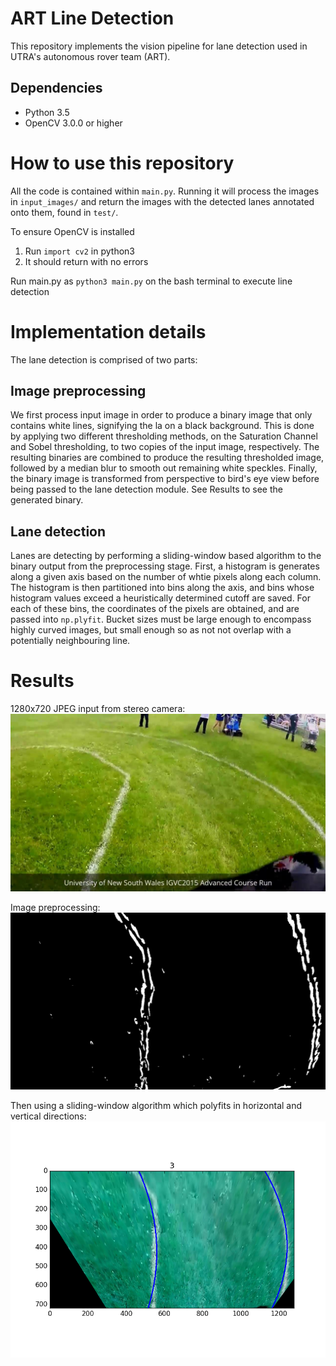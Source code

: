 # ART Line Detection

This repository implements the vision pipeline for lane detection used in UTRA's autonomous rover team (ART).

## Dependencies
* Python 3.5
* OpenCV 3.0.0 or higher

# How to use this repository
All the code is contained within `main.py`. Running it will process the images in `input_images/` and return the images with the detected lanes annotated onto them, found in `test/`.

To ensure OpenCV is installed
1. Run `import cv2` in python3
2. It should return with no errors

Run main.py as `python3 main.py` on the bash terminal to execute line detection

# Implementation details
The lane detection is comprised of two parts:

## Image preprocessing
We first process input image in order to produce a binary image that only contains white lines, signifying the la on a black background. This is done by applying two different thresholding methods, on the Saturation Channel and Sobel thresholding, to two copies of the input image, respectively. The resulting binaries are combined to produce the resulting thresholded image, followed by a median blur to smooth out remaining white speckles. Finally, the binary image is transformed from perspective to bird's eye view before being passed to the lane detection module. See Results to see the generated binary.

## Lane detection
Lanes are detecting by performing a sliding-window based algorithm to the binary output from the preprocessing stage. First, a histogram is generates along a given axis based on the number of whtie pixels along each column. The histogram is then partitioned into bins along the axis, and bins whose histogram values exceed a heuristically determined cutoff are saved. For each of these bins, the coordinates of the pixels are obtained, and are passed into `np.plyfit`. Bucket sizes must be large enough to encompass highly curved images, but small enough so as not not overlap with a potentially neighbouring line.


# Results

1280x720 JPEG input from stereo camera: 
![alt inputimage](https://github.com/UTRA-ART/ART_Line_Detection/blob/master/images/3.jpg)

Image preprocessing:
![alt outputimage](https://github.com/UTRA-ART/ART_Line_Detection/blob/master/output_images/3.jpg)

Then using a sliding-window algorithm which polyfits in horizontal and vertical directions:
![alt finalimage](https://github.com/UTRA-ART/ART_Line_Detection/blob/master/final_images/3.png)
